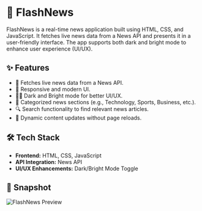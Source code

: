 # 📰 FlashNews

FlashNews is a real-time news application built using HTML, CSS, and JavaScript. It fetches live news data from a News API and presents it in a user-friendly interface. The app supports both dark and bright mode to enhance user experience (UI/UX).

## ✨ Features
- 📰 Fetches live news data from a News API.
- 📱 Responsive and modern UI.
- 🌙🌞 Dark and Bright mode for better UI/UX.
- 📂 Categorized news sections (e.g., Technology, Sports, Business, etc.).
- 🔍 Search functionality to find relevant news articles.
- 🔄 Dynamic content updates without page reloads.

## 🛠 Tech Stack
- **Frontend:** HTML, CSS, JavaScript
- **API Integration:** News API
- **UI/UX Enhancements:** Dark/Bright Mode Toggle

## 📸 Snapshot
![FlashNews Preview](your-snapshot-link-here)


